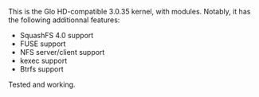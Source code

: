 This is the Glo HD-compatible 3.0.35 kernel, with modules.
Notably, it has the following additionnal features:

- SquashFS 4.0 support
- FUSE support
- NFS server/client support
- kexec support
- Btrfs support

Tested and working.